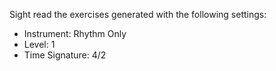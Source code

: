Sight read the exercises generated with the following settings:

* Instrument: Rhythm Only
* Level: 1
* Time Signature: 4/2